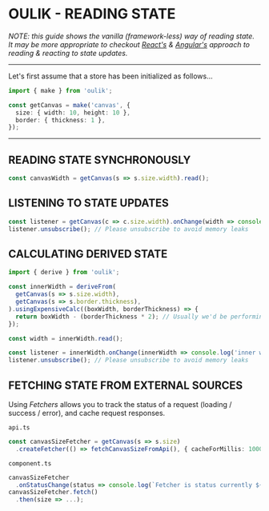 # OULIK - READING STATE #

*NOTE: this guide shows the vanilla (framework-less) way of reading state.  
It may be more appropriate to checkout [React's]() & [Angular's](./readme-angular-read.md) approach to reading & reacting to state updates.*

---

Let's first assume that a store has been initialized as follows...
```Typescript
import { make } from 'oulik';

const getCanvas = make('canvas', {
  size: { width: 10, height: 10 },
  border: { thickness: 1 },
}); 
```
---

## READING STATE SYNCHRONOUSLY ##
```Typescript
const canvasWidth = getCanvas(s => s.size.width).read();
```

## LISTENING TO STATE UPDATES ##

```Typescript
const listener = getCanvas(c => c.size.width).onChange(width => console.log(width));
listener.unsubscribe(); // Please unsubscribe to avoid memory leaks
```  

## CALCULATING DERIVED STATE ##
```Typescript
import { derive } from 'oulik';

const innerWidth = deriveFrom(
  getCanvas(s => s.size.width),
  getCanvas(s => s.border.thickness),
).usingExpensiveCalc((boxWidth, borderThickness) => {
  return boxWidth - (borderThickness * 2); // Usually we'd be performing a much bigger calculation here
});

const width = innerWidth.read();

const listener = innerWidth.onChange(innerWidth => console.log('inner width', innerWidth));
listener.unsubscribe(); // Please unsubscribe to avoid memory leaks
```

## FETCHING STATE FROM EXTERNAL SOURCES ##
Using *Fetchers* allows you to track the status of a request (loading / success / error), and cache request responses.

`api.ts`
```Typescript
const canvasSizeFetcher = getCanvas(s => s.size)
  .createFetcher(() => fetchCanvasSizeFromApi(), { cacheForMillis: 1000 * 60 })
```

`component.ts`
```Typescript
canvasSizeFetcher
  .onStatusChange(status => console.log(`Fetcher is status currently ${status}`))
canvasSizeFetcher.fetch()
  .then(size => ...);
```